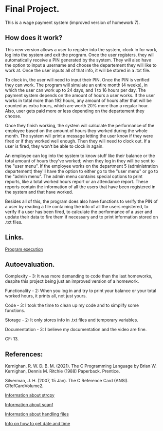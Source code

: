 
# Final Project.
This is a wage payment system (improved version of homework 7). 
## How does it work?
This new version allows a user to register into the system, clock in for work, log into the system and exit the program. Once the user registers, they will automatically receive 
a PIN generated by the system. They will also have the option to input a username and choose the departement they will like to work at. Once the user inputs all of that info, it
will be stored in a .txt file. 

To clock in, the user will need to input their PIN. Once the PIN is verified they can work. The program will simulate an entire month (4 weeks), in which the user can work up to
24 days, and 1 to 16 hours per day. The payment system depends on the amount of hours a user works. If the user works in total more than 192 hours, any amount of hours after that
will be counted as extra hours, which are worth 20% more than a regular hour. Also, user gets paid more or less depending on the departement they choose.

Once they finish working, the system will calculate the performance of the employee based on the amount of hours they worked during the whole month. The system will print a 
message letting the user know if they were fired or if they worked well enough. Then they will need to clock out. If a user is fired, they won't be able to clock in again.

An employee can log into the system to know stuff like their balance or the total amount of hours they've worked; when they log in they will be sent to the "user menu". If the
employee works on the department 5 (administration departement) they'll have the option to either go to the "user menu" or go to the "admin menu". The admin menu contains special
options to print reports, like a total worked hours report or an attendance report. These reports contain the information of all the users that have been registered in the system
and that have worked.

Besides all of this, the program does also have functions to verify the PIN of a user by reading a file containing the info of all the users registered, to verify if a user has
been fired, to calculate the performance of a user and update their data to fire them if necessary and to print information stored on .txt files.

## Links.

[Program execution](https://youtu.be/LqWsCIPSBY0)

## Autoevaluation.

Complexity - 3: It was more demanding to code than the last homeworks, despite this project being just an improved version of a homework.

Functionality - 2: When you log in and try to print your balance or your total worked hours, it prints all, not just yours.

Code - 3: I took the time to clean up my code and to simplify some functions.

Storage - 2: It only stores info in .txt files and temporary variables.

Documentation - 3:  I believe my documentation and the video are fine.

CF: 13.


## References:

Kernighan, R. W. D. B. M. (2021). The C Programming Language by Brian W. Kernighan, Dennis M. Ritchie (1988) Paperback. Prentice.

Silverman, J. H. (2007, 15 Jan). The C Reference Card (ANSI). CRefCardVolume2.

[Information about strcpy](https://www.cplusplus.com/reference/cstring/strcpy/)

[Information about scanf](https://medium.com/@zoha131/fun-with-scanf-in-c-3d7a8d310229)

[Information about handling files](https://www.freecodecamp.org/news/file-handling-in-c-how-to-open-close-and-write-to-files/)

[Info on how to get date and time](https://stackoverflow.com/questions/1442116/how-to-get-the-date-and-time-values-in-a-c-program)
